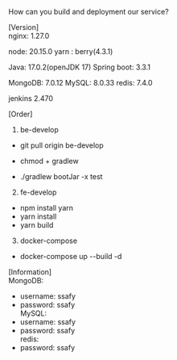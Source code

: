 How can you build and deployment our service? 

[Version]  
nginx: 1.27.0

node:  20.15.0
yarn : berry(4.3.1)

Java: 17.0.2(openJDK 17)
Spring boot: 3.3.1

MongoDB: 7.0.12
MySQL: 8.0.33
redis: 7.4.0

jenkins 2.470

[Order]
1. be-develop
- git pull origin be-develop

- chmod + gradlew
- ./gradlew bootJar -x test

2. fe-develop
- npm install yarn
- yarn install 
- yarn build

3. docker-compose
- docker-compose up --build -d

[Information]  
MongoDB:  
  - username: ssafy 
  - password: ssafy  
MySQL:  
  - username: ssafy  
  - password: ssafy  
redis:  
  - password: ssafy  
